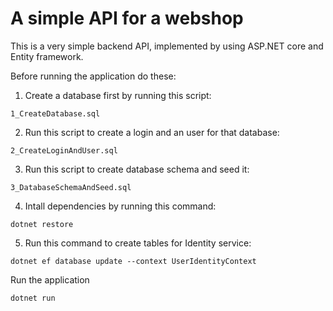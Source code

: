 # A simple API for a webshop

This is a very simple backend API, implemented by using ASP.NET core and Entity framework.

Before running the application do these:

1. Create a database first by running this script:
```
1_CreateDatabase.sql
```

2. Run this script to create a login and an user for that database:
```
2_CreateLoginAndUser.sql
```

3. Run this script to create database schema and seed it:
```
3_DatabaseSchemaAndSeed.sql
```

4. Intall dependencies by running this command:
```
dotnet restore
```

5. Run this command to create tables for Identity service:
```
dotnet ef database update --context UserIdentityContext
```

Run the application
```
dotnet run
```
